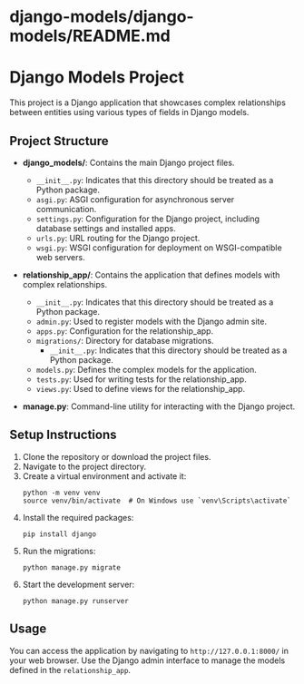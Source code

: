 # django-models/django-models/README.md

# Django Models Project

This project is a Django application that showcases complex relationships between entities using various types of fields in Django models.

## Project Structure

- **django_models/**: Contains the main Django project files.
  - `__init__.py`: Indicates that this directory should be treated as a Python package.
  - `asgi.py`: ASGI configuration for asynchronous server communication.
  - `settings.py`: Configuration for the Django project, including database settings and installed apps.
  - `urls.py`: URL routing for the Django project.
  - `wsgi.py`: WSGI configuration for deployment on WSGI-compatible web servers.

- **relationship_app/**: Contains the application that defines models with complex relationships.
  - `__init__.py`: Indicates that this directory should be treated as a Python package.
  - `admin.py`: Used to register models with the Django admin site.
  - `apps.py`: Configuration for the relationship_app.
  - `migrations/`: Directory for database migrations.
    - `__init__.py`: Indicates that this directory should be treated as a Python package.
  - `models.py`: Defines the complex models for the application.
  - `tests.py`: Used for writing tests for the relationship_app.
  - `views.py`: Used to define views for the relationship_app.

- **manage.py**: Command-line utility for interacting with the Django project.

## Setup Instructions

1. Clone the repository or download the project files.
2. Navigate to the project directory.
3. Create a virtual environment and activate it:
   ```
   python -m venv venv
   source venv/bin/activate  # On Windows use `venv\Scripts\activate`
   ```
4. Install the required packages:
   ```
   pip install django
   ```
5. Run the migrations:
   ```
   python manage.py migrate
   ```
6. Start the development server:
   ```
   python manage.py runserver
   ```

## Usage

You can access the application by navigating to `http://127.0.0.1:8000/` in your web browser. Use the Django admin interface to manage the models defined in the `relationship_app`.